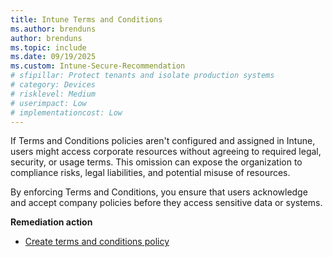 ```yaml
---
title: Intune Terms and Conditions
ms.author: brenduns
author: brenduns
ms.topic: include
ms.date: 09/19/2025
ms.custom: Intune-Secure-Recommendation
# sfipillar: Protect tenants and isolate production systems
# category: Devices
# risklevel: Medium
# userimpact: Low
# implementationcost: Low
---
```

If Terms and Conditions policies aren't configured and assigned in Intune, users might access corporate resources without agreeing to required legal, security, or usage terms. This omission can expose the organization to compliance risks, legal liabilities, and potential misuse of resources.

By enforcing Terms and Conditions, you ensure that users acknowledge and accept company policies before they access sensitive data or systems.

**Remediation action**

- [Create terms and conditions policy](/intune/intune-service/enrollment/terms-and-conditions-create)